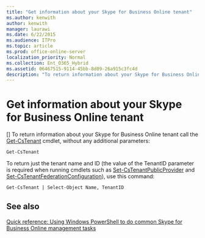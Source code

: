 ```yaml
---
title: "Get information about your Skype for Business Online tenant"
ms.author: kenwith
author: kenwith
manager: laurawi
ms.date: 6/22/2015
ms.audience: ITPro
ms.topic: article
ms.prod: office-online-server
localization_priority: Normal
ms.collection: Ent_O365_Hybrid
ms.assetid: 06467515-9114-45bb-8d09-26a915c3fc4d
description: "To return information about your Skype for Business Online tenant call the Get-CsTenant cmdlet, without any additional parameters:"
---
```


# Get information about your Skype for Business Online tenant
[]
To return information about your Skype for Business Online tenant call the [Get-CsTenant](get-cstenant.md) cmdlet, without any additional parameters: 
  
```
Get-CsTenant
```

To return just the tenant name and ID (the value of the TenantID parameter is required when running cmdlets such as [Set-CsTenantPublicProvider](set-cstenantpublicprovider.md) and [Set-CsTenantFederationConfiguration](set-cstenantfederationconfiguration.md)), use this command:
  
```
Get-CsTenant | Select-Object Name, TenantID
```

## See also

#### 

[Quick reference: Using Windows PowerShell to do common Skype for Business Online management tasks](quick-reference-using-windows-powershell-to-do-common-skype-for-business-online.md)

